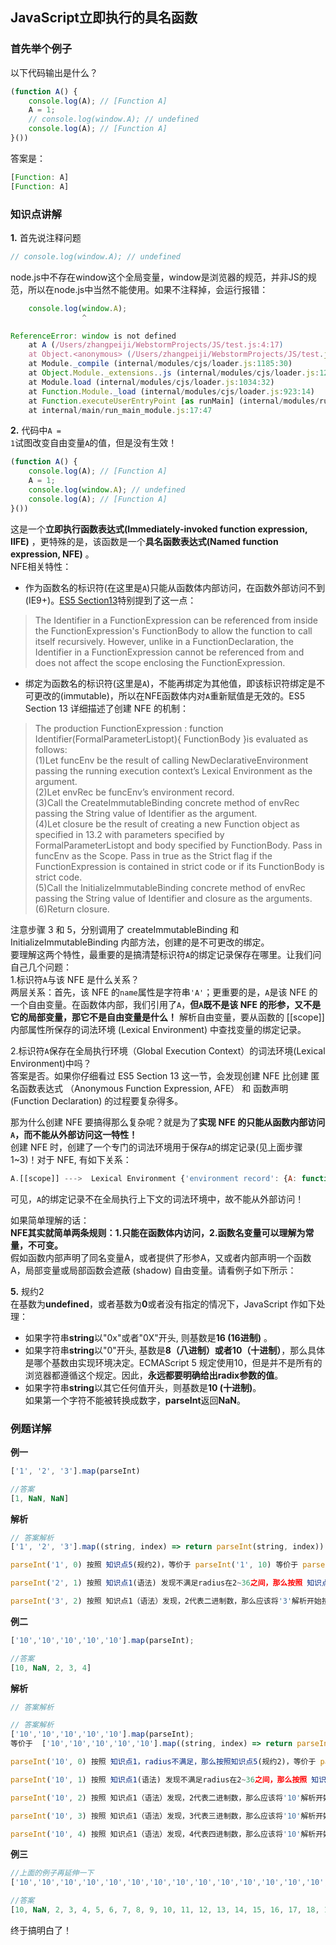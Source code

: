 ## JavaScript立即执行的具名函数 


### 首先举个例子    

以下代码输出是什么？ 
```JavaScript
(function A() {
    console.log(A); // [Function A]
    A = 1;
    // console.log(window.A); // undefined
    console.log(A); // [Function A]
}())
```

答案是：  
```JavaScript
[Function: A]
[Function: A]
```


### 知识点讲解
**1.** 首先说注释问题  
```JavaScript
// console.log(window.A); // undefined 
```
node.js中不存在window这个全局变量，window是浏览器的规范，并非JS的规范，所以在node.js中当然不能使用。如果不注释掉，会运行报错：  
```JavaScript
    console.log(window.A);
                ^

ReferenceError: window is not defined
    at A (/Users/zhangpeiji/WebstormProjects/JS/test.js:4:17)
    at Object.<anonymous> (/Users/zhangpeiji/WebstormProjects/JS/test.js:6:2)
    at Module._compile (internal/modules/cjs/loader.js:1185:30)
    at Object.Module._extensions..js (internal/modules/cjs/loader.js:1205:10)
    at Module.load (internal/modules/cjs/loader.js:1034:32)
    at Function.Module._load (internal/modules/cjs/loader.js:923:14)
    at Function.executeUserEntryPoint [as runMain] (internal/modules/run_main.js:71:12)
    at internal/main/run_main_module.js:17:47 
```

**2.** 代码中<code>A = 1</code>试图改变自由变量<code>A</code>的值，但是没有生效！  
```JavaScript
(function A() {
    console.log(A); // [Function A]
    A = 1;
    console.log(window.A); // undefined
    console.log(A); // [Function A]
}()) 
```
这是一个**立即执行函数表达式(Immediately-invoked function expression, IIFE)** ，更特殊的是，该函数是一个**具名函数表达式(Named function expression, NFE)** 。  
NFE相关特性：  
* 作为函数名的标识符(在这里是<code>A</code>)只能从函数体内部访问，在函数外部访问不到(IE9+)。[ES5 Section13](http://ecma-international.org/ecma-262/5.1/#sec-13)特别提到了这一点：  
>The Identifier in a FunctionExpression can be referenced from inside the FunctionExpression's FunctionBody to allow the function to call itself recursively. However, unlike in a FunctionDeclaration, the Identifier in a FunctionExpression cannot be referenced from and does not affect the scope enclosing the FunctionExpression.
  
* 绑定为函数名的标识符(这里是<code>A</code>)，不能再绑定为其他值，即该标识符绑定是不可更改的(immutable)，所以在NFE函数体内对<code>A</code>重新赋值是无效的。ES5 Section 13 详细描述了创建 NFE 的机制：  
>The production FunctionExpression : function Identifier(FormalParameterListopt){ FunctionBody }is evaluated as follows:  
    (1)Let funcEnv be the result of calling NewDeclarativeEnvironment passing the running execution context’s Lexical           Environment as the argument.  
    (2)Let envRec be funcEnv’s environment record.  
    (3)Call the CreateImmutableBinding concrete method of envRec passing the String value of Identifier as the argument.  
    (4)Let closure be the result of creating a new Function object as specified in 13.2 with parameters specified by           FormalParameterListopt and body specified by FunctionBody. Pass in funcEnv as the Scope. Pass in true as the Strict flag     if the FunctionExpression is contained in strict code or if its FunctionBody is strict code.  
    (5)Call the InitializeImmutableBinding concrete method of envRec passing the String value of Identifier and closure as the arguments.  
    (6)Return closure.
 
注意步骤 3 和 5，分别调用了 createImmutableBinding 和 InitializeImmutableBinding 内部方法，创建的是不可更改的绑定。  
要理解这两个特性，最重要的是搞清楚标识符<code>A</code>的绑定记录保存在哪里。让我们问自己几个问题：  
1.标识符<code>A</code>与该 NFE 是什么关系？  
两层关系：首先，该 NFE 的<code>name</code>属性是字符串<code>'A'</code>；更重要的是，<code>A</code>是该 NFE 的一个自由变量。在函数体内部，我们引用了<code>A</code>，**但<code>A</code>既不是该 NFE 的形参，又不是它的局部变量，那它不是自由变量是什么！** 解析自由变量，要从函数的 [[scope]] 内部属性所保存的词法环境 (Lexical Environment) 中查找变量的绑定记录。

2.标识符<code>A</code>保存在全局执行环境（Global Execution Context）的词法环境(Lexical Environment)中吗？  
答案是否。如果你仔细看过 ES5 Section 13 这一节，会发现创建 NFE 比创建 匿名函数表达式 （Anonymous Function Expression, AFE） 和 函数声明 (Function Declaration) 的过程要复杂得多。  

那为什么创建 NFE 要搞得那么复杂呢？就是为了**实现 NFE 的只能从函数内部访问<code>A</code>，而不能从外部访问这一特性！**  
创建 NFE 时，创建了一个专门的词法环境用于保存<code>A</code>的绑定记录(见上面步骤 1~3)！对于 NFE, 有如下关系：  
```Javascript
A.[[scope]] --->  Lexical Environment {'environment record': {A: function ...}, outer: --}----> Lexical Environment of Global Context {'environment record': {...}, outer --}---> null
```  

可见，<code>A</code>的绑定记录不在全局执行上下文的词法环境中，故不能从外部访问！

如果简单理解的话：  
**NFE其实就简单两条规则：1.只能在函数体内访问，2.函数名变量可以理解为常量，不可变。**  
假如函数内部声明了同名变量A，或者提供了形参A，又或者内部声明一个函数A，局部变量或局部函数会遮蔽 (shadow) 自由变量。请看例子如下所示：  


**5.** 规约2  
在基数为**undefined**，或者基数为**0**或者没有指定的情况下，JavaScript 作如下处理：  
* 如果字符串**string**以"0x"或者"0X"开头, 则基数是**16 (16进制)** 。 
* 如果字符串**string**以"0"开头, 基数是**8（八进制）或者10（十进制）**，那么具体是哪个基数由实现环境决定。ECMAScript 5 规定使用10，但是并不是所有的浏览器都遵循这个规定。因此，**永远都要明确给出radix参数的值**。  
* 如果字符串**string**以其它任何值开头，则基数是**10 (十进制)**。  
如果第一个字符不能被转换成数字，**parseInt**返回**NaN**。


### 例题详解
**例一**  
```JavaScript
['1', '2', '3'].map(parseInt)  

//答案  
[1, NaN, NaN]
```

**解析**  
```JavaScript
// 答案解析  
['1', '2', '3'].map((string, index) => return parseInt(string, index)) === [parseInt('1', 0), parseInt('2', 1), parseInt('3', 2)]  

parseInt('1', 0) 按照 知识点5(规约2)，等价于 parseInt('1', 10) 等价于 parseInt('1', undefined) 等价于 parseInt('1') === 1  

parseInt('2', 1) 按照 知识点1(语法) 发现不满足radius在2~36之间，那么按照 知识点5(规约2)，匹配不到任何一种情况，按照知识点2，无法返回整数，那么就只能返回NaN  

parseInt('3', 2) 按照 知识点1（语法）发现，2代表二进制数，那么应该将'3'解析开始按照二进制进行解析，但是在二进制中，只能识别0和1,3是无法被识别的，所以返回NaN
```

**例二**  
```JavaScript
['10','10','10','10','10'].map(parseInt); 

//答案  
[10, NaN, 2, 3, 4]
```

**解析**  
```JavaScript
// 答案解析  

// 答案解析
['10','10','10','10','10'].map(parseInt); 
等价于  ['10','10','10','10','10'].map((string, index) => return parseInt(string, index)) === [parseInt('10', 0), parseInt('10', 1), parseInt('10', 2), parseInt('10', 3), parseInt('10', 4)]

parseInt('10', 0) 按照 知识点1，radius不满足，那么按照知识点5(规约2)，等价于 parseInt('10', 10) 等价于 parseInt('10', undefined) 等价于 parseInt('10') === 10

parseInt('10', 1) 按照 知识点1(语法) 发现不满足radius在2~36之间，那么按照 知识点5(规约2)，匹配不到任何一种情况，按照知识点2，无法返回整数，那么就只能返回NaN 

parseInt('10', 2) 按照 知识点1（语法）发现，2代表二进制数，那么应该将'10'解析开始按照二进制进行解析，那么该值等于 1* 2 + 0 * 1 = 2;也就是  1 * 2的1次方 + 0 * 2 的 0次方

parseInt('10', 3) 按照 知识点1（语法）发现，3代表三进制数，那么应该将'10'解析开始按照三进制进行解析，那么该值等于 1* 3 + 0 * 1 = 3;也就是  1 * 3的1次方 + 0 * 3 的 0次方

parseInt('10', 4) 按照 知识点1（语法）发现，4代表四进制数，那么应该将'10'解析开始按照四进制进行解析，那么该值等于 1* 4+ 0 * 1 = 4;也就是  1 * 4的1次方 + 0 * 4 的 0次方
```


**例三**  
```JavaScript
//上面的例子再延伸一下
['10','10','10','10','10','10','10','10','10','10','10','10','10','10','10','10','10','10','10','10','10','10','10','10','10','10','10','10','10','10','10','10','10','10','10','10','10','10','10','10','10','10'].map(parseInt);

//答案  
[10, NaN, 2, 3, 4, 5, 6, 7, 8, 9, 10, 11, 12, 13, 14, 15, 16, 17, 18, 19, 20, 21, 22, 23, 24, 25, 26, 27, 28, 29, 30, 31, 32, 33, 34, 35, 36, NaN, NaN, NaN, NaN, NaN]
```

终于搞明白了！

